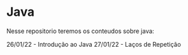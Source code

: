 # Java

Nesse repositorio teremos os conteudos sobre java:

26/01/22 - Introdução ao Java
27/01/22 - Laços de Repetição
